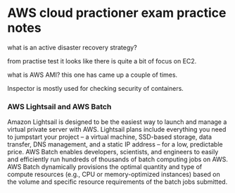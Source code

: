 # AWS cloud practioner exam practice notes 

what is an active disaster recovery strategy?

from practise test it looks like there is quite a bit of focus on EC2.

what is AWS AMI? this one has came up a couple of times.

Inspector is mostly used for checking security of containers.

### AWS Lightsail and AWS Batch
Amazon Lightsail is designed to be the easiest way to launch and manage a virtual private server with AWS. Lightsail plans include everything you need to
jumpstart your project – a virtual machine, SSD-based storage, data transfer, DNS management, and a static IP address – for a low, predictable price.
AWS Batch enables developers, scientists, and engineers to easily and efficiently run hundreds of thousands of batch computing jobs on AWS. AWS Batch
dynamically provisions the optimal quantity and type of compute resources (e.g., CPU or memory-optimized instances) based on the volume and specific resource
requirements of the batch jobs submitted.
